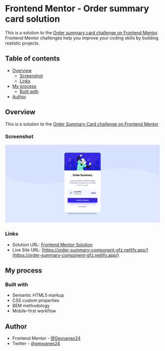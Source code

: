 # Frontend Mentor - Order summary card solution

This is a solution to the [Order summary card challenge on Frontend Mentor](https://www.frontendmentor.io/challenges/order-summary-component-QlPmajDUj). Frontend Mentor challenges help you improve your coding skills by building realistic projects.

## Table of contents

- [Overview](#overview)
  - [Screenshot](#screenshot)
  - [Links](#links)
- [My process](#my-process)
  - [Built with](#built-with)
- [Author](#author)

## Overview

This is a solution to the [Order Summary Card challenge on Frontend Mentor](https://www.frontendmentor.io)

### Screenshot

![](./screenshot.jpg)

### Links

- Solution URL: [Frontend Mentor Solution]()
- Live Site URL: [https://order-summary-component-gfz.netlify.app/](https://order-summary-component-gfz.netlify.app/)

## My process

### Built with

- Semantic HTML5 markup
- CSS custom properties
- BEM methodology
- Mobile-first workflow

## Author

- Frontend Mentor - [@Geovanex24](https://www.frontendmentor.io/profile/Geovanex24)
- Twitter - [@geovanex24](https://www.twitter.com/geovanex24)
